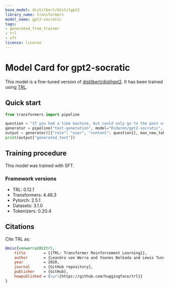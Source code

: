 ```yaml
---
base_model: distilbert/distilgpt2
library_name: transformers
model_name: gpt2-socratic
tags:
- generated_from_trainer
- trl
- sft
licence: license
---
```


# Model Card for gpt2-socratic

This model is a fine-tuned version of [distilbert/distilgpt2](https://huggingface.co/distilbert/distilgpt2).
It has been trained using [TRL](https://github.com/huggingface/trl).

## Quick start

```python
from transformers import pipeline

question = "If you had a time machine, but could only go to the past or the future once and never return, which would you choose and why?"
generator = pipeline("text-generation", model="Ridaren/gpt2-socratic", device="cuda")
output = generator([{"role": "user", "content": question}], max_new_tokens=128, return_full_text=False)[0]
print(output["generated_text"])
```

## Training procedure



This model was trained with SFT.

### Framework versions

- TRL: 0.12.1
- Transformers: 4.46.3
- Pytorch: 2.5.1
- Datasets: 3.1.0
- Tokenizers: 0.20.4

## Citations



Cite TRL as:
    
```bibtex
@misc{vonwerra2022trl,
	title        = {{TRL: Transformer Reinforcement Learning}},
	author       = {Leandro von Werra and Younes Belkada and Lewis Tunstall and Edward Beeching and Tristan Thrush and Nathan Lambert and Shengyi Huang and Kashif Rasul and Quentin GallouГ©dec},
	year         = 2020,
	journal      = {GitHub repository},
	publisher    = {GitHub},
	howpublished = {\url{https://github.com/huggingface/trl}}
}
```